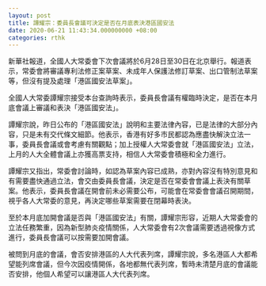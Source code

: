 ```yaml
---
layout: post
title: 譚耀宗：委員長會議可決定是否在月底表決港區國安法
date: 2020-06-21 11:43:34.000000000 +08:00
categories: rthk
---
```


新華社報道，全國人大常委會下次會議將於6月28日至30日在北京舉行。報道表示，常委會將審議專利法修正案草案、未成年人保護法修訂草案、出口管制法草案等，但沒有提及處理「港區國安法草案」。

全國人大常委譚耀宗接受本台查詢時表示，委員長會議有權臨時決定，是否在本月底會議上審議和表決「港區國安法」。

譚耀宗說，昨日公布的「港區國安法」說明和主要法律內容，已是法律的大部分內容，只是未有交代條文細節。他表示，香港有好多市民都認為應盡快解決立法一事，委員長會議或會考慮有關觀點；加上授權人大常委會就「港區國安法」立法，上月的人大全體會議上亦獲高票支持，相信人大常委會積極和全力進行。

譚耀宗又指出，常委會討論時，如認為草案內容已成熟，亦對內容沒有特別意見和有需要盡快通過立法，會交由委員長會議，決定是否在常委會會議上表決有關草案。他表示，委員長會議在開會前未必需要公布，可能會在常委會會議召開期間，視乎各人大常委的意見，再決定哪些草案需要在閉幕時表決。

至於本月底加開會議是否與「港區國安法」有關，譚耀宗形容，近期人大常委會的立法任務繁重，因為新型肺炎疫情關係，人大常委會有2次會議需要透過視像方式進行，委員長會議可以按需要加開會議。

被問到月底的會議，會否安排港區的人大代表列席，譚耀宗說，多名港區人大都希望能列席會議，但今次因疫情開係，各地都無代表列席，暫時未清楚月底的會議能否安排，他個人希望可以讓港區人大代表列席。
